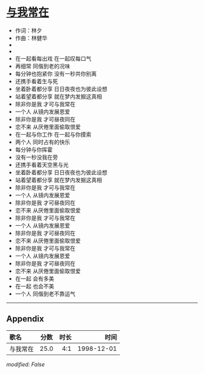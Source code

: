 # [与我常在](https://music.163.com/song?id=67722)

* 作词：林夕
* 作曲：林健华
*
*
* 在一起看每出戏 在一起叹每口气
* 再细常 同偕到老的况味
* 每分钟也抱紧你 没有一秒共你别离
* 还携手看着生与死
* 坐着卧着都分享 日日夜夜也为彼此设想
* 站着望着都分享 就在梦内发掘这真相
* 除非你是我 才可与我常在
* 一个人 从镜内发展恩爱
* 除非你是我 才可昼夜同在
* 恋不来 从厌倦里面偷取恨爱
* 在一起与你工作 在一起与你摸索
* 两个人 同时占有的快乐
* 每分钟与你挥霍
* 没有一秒没我在旁
* 还携手看着天空黑与光
* 坐着卧着都分享 日日夜夜也为彼此设想
* 站着望着都分享 就在梦内发掘这真相
* 除非你是我 才可与我常在
* 一个人 从镜内发展恩爱
* 除非你是我 才可昼夜同在
* 恋不来 从厌倦里面偷取恨爱
* 除非你是我 才可与我常在
* 一个人 从镜内发展恩爱
* 除非你是我 才可昼夜同在
* 恋不来 从厌倦里面偷取恨爱
* 除非你是我 才可与我常在
* 一个人 从镜内发展恩爱
* 除非你是我 才可昼夜同在
* 恋不来 从厌倦里面偷取恨爱
* 在一起 会有多美
* 在一起 也会不美
* 一个人 同偕到老不靠运气


---

## Appendix

|歌名|分数|时长|时间|
|:---|:---:|---:|---:|
|与我常在|25.0|4:1|1998-12-01

*modified: False*